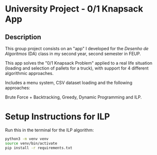 # University Project - 0/1 Knapsack App

## Description

This group project consists on an "app" I developed for the *Desenho de Algoritmos* (DA) class in my second year, second semester in FEUP.

This app solves the "0/1 Knapsack Problem" applied to a real life situation (loading and selection of pallets for a truck), with support for 4 different algorithmic approaches.

Includes a menu system, CSV dataset loading and the following approaches:

Brute Force + Backtracking, Greedy, Dynamic Programming and ILP.

# Setup Instructions for ILP

Run this in the terminal for the ILP algorithm:

```bash
python3 -m venv venv
source venv/bin/activate
pip install -r requirements.txt